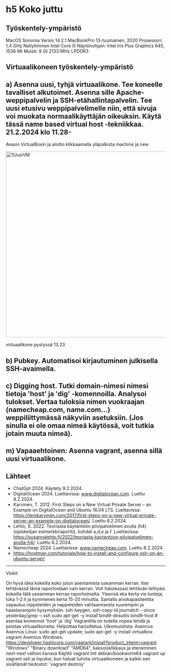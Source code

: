# h5 Koko juttu

## Työskentely-ympäristö

MacOS Sonoma Versio 14.2.1
MacBookPro 13-tuumainen, 2020
Prosessori: 1,4 GHz Neliytiminen Intel Core i5
Näytönohjain: Intel Iris Plus Graphics 645, 1536 Mt
Muisti: 8 Gt 2133 MHz LPDDR3

## Virtuaalikoneen työskentely-ympäristö


## a) Asenna uusi, tyhjä virtuaalikone. Tee koneelle tavalliset alkutoimet. Asenna sille Apache-weppipalvelin ja SSH-etähallintapalvelin. Tee uusi etusivu weppipalvelimelle niin, että sivuja voi muokata normaalikäyttäjän oikeuksin. Käytä tässä name based virtual host -tekniikkaa. 21.2.2024 klo 11.28-

Avasin VirtualBoxin ja aloitin klikkaamalla yläpalkista    machine ja    new

<img width="585" alt="1UusiVM" src="https://github.com/HannaBurman/koulutyot/assets/156779955/78d5d6d6-a933-49a3-9c45-803067f39552">


virtuaalikone pystyssä 13.23

## b) Pubkey. Automatisoi kirjautuminen julkisella SSH-avaimella.
## c) Digging host. Tutki domain-nimesi nimesi tietoja 'host' ja 'dig' -komennoilla. Analysoi tulokset. Vertaa tuloksia nimen vuokraajan (namecheap.com, name.com...) weppiliittymässä näkyviin asetuksiin. (Jos sinulla ei ole omaa nimeä käytössä, voit tutkia jotain muuta nimeä).
## m) Vapaaehtoinen: Asenna vagrant, asenna sillä uusi virtuaalikone.

## Lähteet

- ChatGpt 2024. Käytety 9.2.2024.
- DigitalOcean 2024. Luettavissa: www.digitalocean.com. Luettu 8.2.2024.
- Karvinen, T. 2012. First Steps on a New Virtual Private Server – an Example on DigitalOcean and Ubuntu 16.04 LTS. Luettavissa: https://terokarvinen.com/2017/first-steps-on-a-new-virtual-private-server-an-example-on-digitalocean/. Luettu 6.2.2024.
- Lehto, S. 2022. Teoriasta käytäntöön pilvipalvelimen avulla (h4) (opiskelijan esimerkkiraportti), kohdat a,d,e ja f. Luettavissa: https://susannalehto.fi/2022/teoriasta-kaytantoon-pilvipalvelimen-avulla-h4/. Luettu 6.2.2024.
- Namecheap 2024. Luettavissa: www.namecheap.com. Luettu 8.2.2024.
- https://hostman.com/tutorials/how-to-install-and-configure-ssh-on-an-ubuntu-server/

-------------------------------------


Vinkit


On hyvä idea kokeilla koko jutun asentamista useamman kerran. Itse tehtävässä tämä raportoidaan vain kerran. Voit halutessasi tehtävän tehtyäsi kokeilla tätä useamman kerran raportoimatta. Yleensä eka kerta vie tunteja, toka 1-2 h ja kymmenes kerta 15-20 minuttia. Samalla aivokapasiteettia vapautuu nippeleiden ja nappeleiden vahtaamisesta suurempiin ja haastavampiin kysymyksiin.
ssh-keygen, ssh-copy-id
journalctl --since yesterday|grep -i ssh
sudo apt-get -y install bind9-dnsutils bind9-host # asentaa komennot 'host' ja 'dig'
Vagrantilla on todella nopea tehdä ja poistaa virtuaalikoneita. Helpottaa harjoittelua. Ulkomuistista:
Asennus
Asennus Linux: sudo apt-get update; sudo apt-get -y install virtualbox vagrant
Asennus Windows: https://developer.hashicorp.com/vagrant/install?product_intent=vagrant "Windows" "Binary download" "AMD64", kaksoisklikkaus ja eteneminen next-next velhon kanssa
Käyttö
vagrant init debian/bookworm64
vagrant up
vagrant ssh
ja lopuksi, kun haluat tuhota virtuaalikoneen ja kaikki sen sisältämät tiedostot: 'vagrant destroy'
